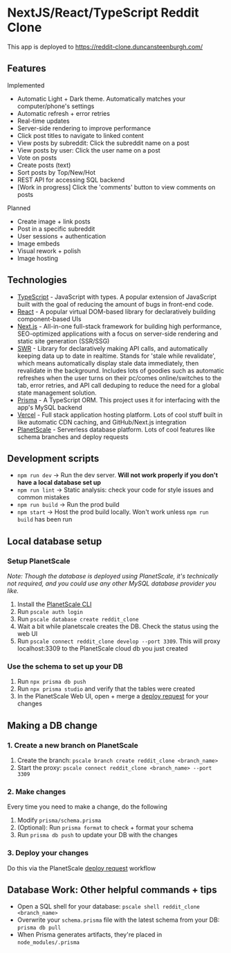 # NextJS/React/TypeScript Reddit Clone
This app is deployed to https://reddit-clone.duncansteenburgh.com/

## Features
Implemented
* Automatic Light + Dark theme. Automatically matches your computer/phone's settings
* Automatic refresh + error retries
* Real-time updates
* Server-side rendering to improve performance
* Click post titles to navigate to linked content
* View posts by subreddit: Click the subreddit name on a post
* View posts by user: Click the user name on a post
* Vote on posts
* Create posts (text)
* Sort posts by Top/New/Hot
* REST API for accessing SQL backend
* [Work in progress] Click the 'comments' button to view comments on posts

Planned
* Create image + link posts
* Post in a specific subreddit
* User sessions + authentication
* Image embeds
* Visual rework + polish
* Image hosting


## Technologies
* [TypeScript](https://www.typescriptlang.org/) - JavaScript with types. A popular extension of JavaScript built with the goal of reducing the amount of bugs in front-end code.
* [React](https://reactjs.org/) - A popular virtual DOM-based library for declaratively building component-based UIs
* [Next.js](https://nextjs.org/) - All-in-one full-stack framework for building high performance, SEO-optimized applications with a focus on server-side rendering and static site generation (SSR/SSG)
* [SWR](https://swr.vercel.app/) - Library for declaratively making API calls, and automatically keeping data up to date in realtime. Stands for 'stale while revalidate', which means automatically display stale data immediately, then revalidate in the background. Includes lots of goodies such as automatic refreshes when the user turns on their pc/comes online/switches to the tab, error retries, and API call deduping to reduce the need for a global state management solution.
* [Prisma](https://www.prisma.io/) - A TypeScript ORM. This project uses it for interfacing with the app's MySQL backend
* [Vercel](https://vercel.com/) - Full stack application hosting platform. Lots of cool stuff built in like automatic CDN caching, and GitHub/Next.js integration
* [PlanetScale](https://planetscale.com/) - Serverless database platform. Lots of cool features like schema branches and deploy requests

## Development scripts
* `npm run dev` -> Run the dev server. **Will not work properly if you don't have a local database set up**
* `npm run lint` -> Static analysis: check your code for style issues and common mistakes
* `npm run build` -> Run the prod build
* `npm start` -> Host the prod build locally. Won't work unless `npm run build` has been run

## Local database setup
### Setup PlanetScale
*Note: Though the database is deployed using PlanetScale, it's technically not required, and you could use any other MySQL database provider you like.*
1. Install the [PlanetScale CLI](https://planetscale.com/docs/concepts/planetscale-environment-setup)
1. Run `pscale auth login`
1. Run `pscale database create reddit_clone`
1. Wait a bit while planetscale creates the DB. Check the status using the web UI
1. Run `pscale connect reddit_clone develop --port 3309`. This will proxy localhost:3309 to the PlanetScale cloud db you just created

### Use the schema to set up your DB
1. Run `npx prisma db push`
1. Run `npx prisma studio` and verify that the tables were created
1. In the PlanetScale Web UI, open + merge a [deploy request](https://planetscale.com/docs/concepts/deploy-requests) for your changes


## Making a DB change
### 1. Create a new branch on PlanetScale
1. Create the branch: `pscale branch create reddit_clone <branch_name>`
1. Start the proxy: `pscale connect reddit_clone <branch_name> --port 3309`

### 2. Make changes
Every time you need to make a change, do the following
1. Modify `prisma/schema.prisma`
1. (Optional): Run `prisma format` to check + format your schema
1. Run `prisma db push` to update your DB with the changes

### 3. Deploy your changes
Do this via the PlanetScale [deploy request](https://planetscale.com/docs/concepts/deploy-requests) workflow

## Database Work: Other helpful commands + tips
* Open a SQL shell for your database: `pscale shell reddit_clone <branch_name>`
* Overwrite your `schema.prisma` file with the latest schema from your DB: `prisma db pull`
* When Prisma generates artifacts, they're placed in `node_modules/.prisma`

